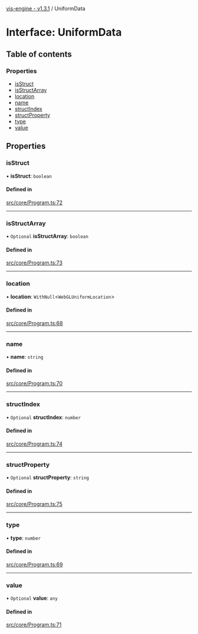 [vis-engine - v1.3.1](../index.md) / UniformData

# Interface: UniformData

## Table of contents

### Properties

- [isStruct](UniformData.md#isstruct)
- [isStructArray](UniformData.md#isstructarray)
- [location](UniformData.md#location)
- [name](UniformData.md#name)
- [structIndex](UniformData.md#structindex)
- [structProperty](UniformData.md#structproperty)
- [type](UniformData.md#type)
- [value](UniformData.md#value)

## Properties

### isStruct

• **isStruct**: `boolean`

#### Defined in

[src/core/Program.ts:72](https://github.com/sakitam-gis/vis-engine/blob/master/src/core/Program.ts?at&#x3D;bbe6a01#line&#x3D;72)

___

### isStructArray

• `Optional` **isStructArray**: `boolean`

#### Defined in

[src/core/Program.ts:73](https://github.com/sakitam-gis/vis-engine/blob/master/src/core/Program.ts?at&#x3D;bbe6a01#line&#x3D;73)

___

### location

• **location**: `WithNull`<`WebGLUniformLocation`\>

#### Defined in

[src/core/Program.ts:68](https://github.com/sakitam-gis/vis-engine/blob/master/src/core/Program.ts?at&#x3D;bbe6a01#line&#x3D;68)

___

### name

• **name**: `string`

#### Defined in

[src/core/Program.ts:70](https://github.com/sakitam-gis/vis-engine/blob/master/src/core/Program.ts?at&#x3D;bbe6a01#line&#x3D;70)

___

### structIndex

• `Optional` **structIndex**: `number`

#### Defined in

[src/core/Program.ts:74](https://github.com/sakitam-gis/vis-engine/blob/master/src/core/Program.ts?at&#x3D;bbe6a01#line&#x3D;74)

___

### structProperty

• `Optional` **structProperty**: `string`

#### Defined in

[src/core/Program.ts:75](https://github.com/sakitam-gis/vis-engine/blob/master/src/core/Program.ts?at&#x3D;bbe6a01#line&#x3D;75)

___

### type

• **type**: `number`

#### Defined in

[src/core/Program.ts:69](https://github.com/sakitam-gis/vis-engine/blob/master/src/core/Program.ts?at&#x3D;bbe6a01#line&#x3D;69)

___

### value

• `Optional` **value**: `any`

#### Defined in

[src/core/Program.ts:71](https://github.com/sakitam-gis/vis-engine/blob/master/src/core/Program.ts?at&#x3D;bbe6a01#line&#x3D;71)

